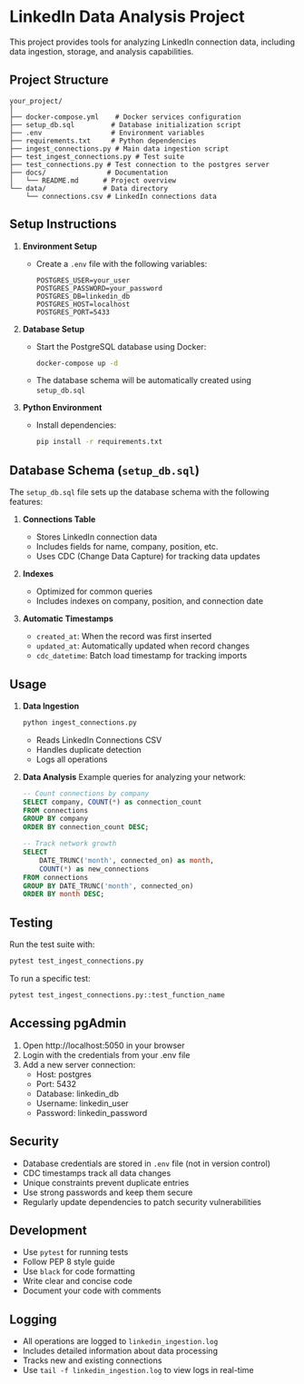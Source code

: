 # LinkedIn Data Analysis Project

This project provides tools for analyzing LinkedIn connection data, including data ingestion, storage, and analysis capabilities.

## Project Structure

```
your_project/
│
├── docker-compose.yml    # Docker services configuration
├── setup_db.sql         # Database initialization script
├── .env                 # Environment variables
├── requirements.txt     # Python dependencies
├── ingest_connections.py # Main data ingestion script
├── test_ingest_connections.py # Test suite
├── test_connections.py # Test connection to the postgres server
├── docs/               # Documentation
│   └── README.md      # Project overview
└── data/              # Data directory
    └── connections.csv # LinkedIn connections data
```

## Setup Instructions

1. **Environment Setup**
   - Create a `.env` file with the following variables:
     ```
     POSTGRES_USER=your_user
     POSTGRES_PASSWORD=your_password
     POSTGRES_DB=linkedin_db
     POSTGRES_HOST=localhost
     POSTGRES_PORT=5433
     ```

2. **Database Setup**
   - Start the PostgreSQL database using Docker:
     ```bash
     docker-compose up -d
     ```
   - The database schema will be automatically created using `setup_db.sql`

3. **Python Environment**
   - Install dependencies:
     ```bash
     pip install -r requirements.txt
     ```

## Database Schema (`setup_db.sql`)

The `setup_db.sql` file sets up the database schema with the following features:

1. **Connections Table**
   - Stores LinkedIn connection data
   - Includes fields for name, company, position, etc.
   - Uses CDC (Change Data Capture) for tracking data updates

2. **Indexes**
   - Optimized for common queries
   - Includes indexes on company, position, and connection date

3. **Automatic Timestamps**
   - `created_at`: When the record was first inserted
   - `updated_at`: Automatically updated when record changes
   - `cdc_datetime`: Batch load timestamp for tracking imports

## Usage

1. **Data Ingestion**
   ```bash
   python ingest_connections.py
   ```
   - Reads LinkedIn Connections CSV
   - Handles duplicate detection
   - Logs all operations

2. **Data Analysis**
   Example queries for analyzing your network:
   ```sql
   -- Count connections by company
   SELECT company, COUNT(*) as connection_count 
   FROM connections 
   GROUP BY company 
   ORDER BY connection_count DESC;

   -- Track network growth
   SELECT 
       DATE_TRUNC('month', connected_on) as month,
       COUNT(*) as new_connections
   FROM connections 
   GROUP BY DATE_TRUNC('month', connected_on)
   ORDER BY month DESC;
   ```

## Testing

Run the test suite with:
```bash
pytest test_ingest_connections.py
```

To run a specific test:
```bash
pytest test_ingest_connections.py::test_function_name
```

## Accessing pgAdmin

1. Open http://localhost:5050 in your browser
2. Login with the credentials from your .env file
3. Add a new server connection:
   - Host: postgres
   - Port: 5432
   - Database: linkedin_db
   - Username: linkedin_user
   - Password: linkedin_password

## Security

- Database credentials are stored in `.env` file (not in version control)
- CDC timestamps track all data changes
- Unique constraints prevent duplicate entries
- Use strong passwords and keep them secure
- Regularly update dependencies to patch security vulnerabilities

## Development

- Use `pytest` for running tests
- Follow PEP 8 style guide
- Use `black` for code formatting
- Write clear and concise code
- Document your code with comments

## Logging

- All operations are logged to `linkedin_ingestion.log`
- Includes detailed information about data processing
- Tracks new and existing connections
- Use `tail -f linkedin_ingestion.log` to view logs in real-time 